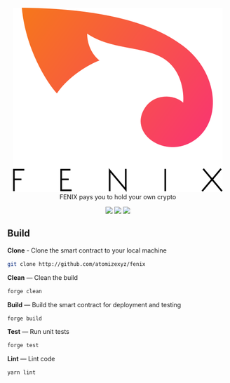 <p align="center">
<picture>
  <source media="(prefers-color-scheme: dark)" srcset="./.github/img/fenix-dark.svg">
  <img alt="fenix" src="./.github/img/fenix-light.svg">
</picture>
<br>
FENIX pays you to hold your own crypto

</p>



<p align="center">
  <a href="https://github.com/atomizexyz/fenix/actions"><img src="https://img.shields.io/github/workflow/status/atomizexyz/fenix/ci.yml?style=flat-square"/></a>
  <a href="https://getfoundry.sh/"><img src="https://img.shields.io/badge/Built%20with-Foundry-FFDB1C.svg?style=flat-square"/></a>
  <a href="https://opensource.org/licenses/MIT"><img src=" https://img.shields.io/badge/License-MIT-blue.svg?style=flat-square"/></a>
</p>

## Build

**Clone** - Clone the smart contract to your local machine

```sh
git clone http://github.com/atomizexyz/fenix
```

**Clean** — Clean the build

```sh
forge clean
```

**Build** — Build the smart contract for deployment and testing

```sh
forge build
```

**Test** — Run unit tests

```sh
forge test
```

**Lint** — Lint code

```sh
yarn lint
```
